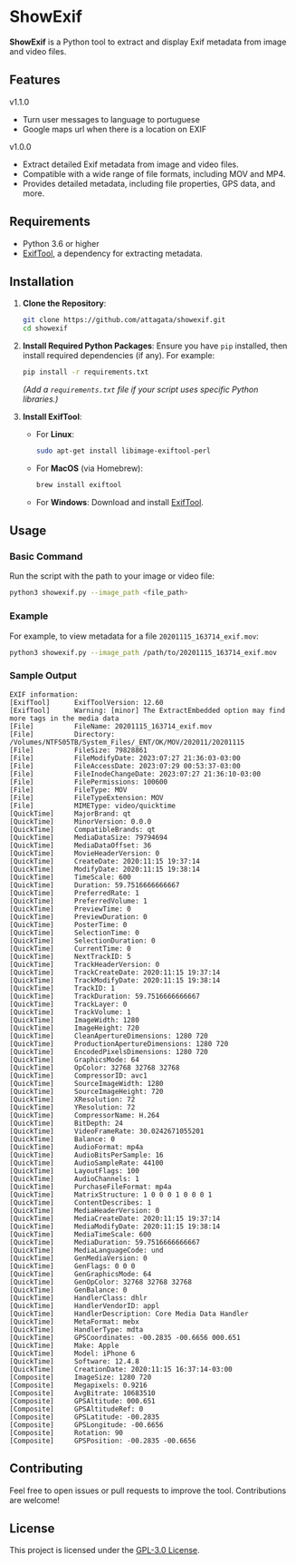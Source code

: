 
# ShowExif

**ShowExif** is a Python tool to extract and display Exif metadata from image and video files.

## Features

v1.1.0
   - Turn user messages to language to portuguese
   - Google maps url when there is a location on EXIF

v1.0.0
   - Extract detailed Exif metadata from image and video files.
   - Compatible with a wide range of file formats, including MOV and MP4.
   - Provides detailed metadata, including file properties, GPS data, and more.

## Requirements

- Python 3.6 or higher
- [ExifTool](https://exiftool.org/), a dependency for extracting metadata.

## Installation

1. **Clone the Repository**:
   ```bash
   git clone https://github.com/attagata/showexif.git
   cd showexif
   ```

2. **Install Required Python Packages**:
   Ensure you have `pip` installed, then install required dependencies (if any). For example:
   ```bash
   pip install -r requirements.txt
   ```

   *(Add a `requirements.txt` file if your script uses specific Python libraries.)*

3. **Install ExifTool**:
   - For **Linux**:
     ```bash
     sudo apt-get install libimage-exiftool-perl
     ```
   - For **MacOS** (via Homebrew):
     ```bash
     brew install exiftool
     ```
   - For **Windows**:
     Download and install [ExifTool](https://exiftool.org/).

## Usage

### Basic Command
Run the script with the path to your image or video file:
```bash
python3 showexif.py --image_path <file_path>
```

### Example
For example, to view metadata for a file `20201115_163714_exif.mov`:
```bash
python3 showexif.py --image_path /path/to/20201115_163714_exif.mov
```

### Sample Output
```
EXIF information:
[ExifTool]      ExifToolVersion: 12.60
[ExifTool]      Warning: [minor] The ExtractEmbedded option may find more tags in the media data
[File]          FileName: 20201115_163714_exif.mov
[File]          Directory: /Volumes/NTFS05TB/System_Files/_ENT/OK/MOV/202011/20201115
[File]          FileSize: 79828861
[File]          FileModifyDate: 2023:07:27 21:36:03-03:00
[File]          FileAccessDate: 2023:07:29 00:53:37-03:00
[File]          FileInodeChangeDate: 2023:07:27 21:36:10-03:00
[File]          FilePermissions: 100600
[File]          FileType: MOV
[File]          FileTypeExtension: MOV
[File]          MIMEType: video/quicktime
[QuickTime]     MajorBrand: qt
[QuickTime]     MinorVersion: 0.0.0
[QuickTime]     CompatibleBrands: qt
[QuickTime]     MediaDataSize: 79794694
[QuickTime]     MediaDataOffset: 36
[QuickTime]     MovieHeaderVersion: 0
[QuickTime]     CreateDate: 2020:11:15 19:37:14
[QuickTime]     ModifyDate: 2020:11:15 19:38:14
[QuickTime]     TimeScale: 600
[QuickTime]     Duration: 59.7516666666667
[QuickTime]     PreferredRate: 1
[QuickTime]     PreferredVolume: 1
[QuickTime]     PreviewTime: 0
[QuickTime]     PreviewDuration: 0
[QuickTime]     PosterTime: 0
[QuickTime]     SelectionTime: 0
[QuickTime]     SelectionDuration: 0
[QuickTime]     CurrentTime: 0
[QuickTime]     NextTrackID: 5
[QuickTime]     TrackHeaderVersion: 0
[QuickTime]     TrackCreateDate: 2020:11:15 19:37:14
[QuickTime]     TrackModifyDate: 2020:11:15 19:38:14
[QuickTime]     TrackID: 1
[QuickTime]     TrackDuration: 59.7516666666667
[QuickTime]     TrackLayer: 0
[QuickTime]     TrackVolume: 1
[QuickTime]     ImageWidth: 1280
[QuickTime]     ImageHeight: 720
[QuickTime]     CleanApertureDimensions: 1280 720
[QuickTime]     ProductionApertureDimensions: 1280 720
[QuickTime]     EncodedPixelsDimensions: 1280 720
[QuickTime]     GraphicsMode: 64
[QuickTime]     OpColor: 32768 32768 32768
[QuickTime]     CompressorID: avc1
[QuickTime]     SourceImageWidth: 1280
[QuickTime]     SourceImageHeight: 720
[QuickTime]     XResolution: 72
[QuickTime]     YResolution: 72
[QuickTime]     CompressorName: H.264
[QuickTime]     BitDepth: 24
[QuickTime]     VideoFrameRate: 30.0242671055201
[QuickTime]     Balance: 0
[QuickTime]     AudioFormat: mp4a
[QuickTime]     AudioBitsPerSample: 16
[QuickTime]     AudioSampleRate: 44100
[QuickTime]     LayoutFlags: 100
[QuickTime]     AudioChannels: 1
[QuickTime]     PurchaseFileFormat: mp4a
[QuickTime]     MatrixStructure: 1 0 0 0 1 0 0 0 1
[QuickTime]     ContentDescribes: 1
[QuickTime]     MediaHeaderVersion: 0
[QuickTime]     MediaCreateDate: 2020:11:15 19:37:14
[QuickTime]     MediaModifyDate: 2020:11:15 19:38:14
[QuickTime]     MediaTimeScale: 600
[QuickTime]     MediaDuration: 59.7516666666667
[QuickTime]     MediaLanguageCode: und
[QuickTime]     GenMediaVersion: 0
[QuickTime]     GenFlags: 0 0 0
[QuickTime]     GenGraphicsMode: 64
[QuickTime]     GenOpColor: 32768 32768 32768
[QuickTime]     GenBalance: 0
[QuickTime]     HandlerClass: dhlr
[QuickTime]     HandlerVendorID: appl
[QuickTime]     HandlerDescription: Core Media Data Handler
[QuickTime]     MetaFormat: mebx
[QuickTime]     HandlerType: mdta
[QuickTime]     GPSCoordinates: -00.2835 -00.6656 000.651
[QuickTime]     Make: Apple
[QuickTime]     Model: iPhone 6
[QuickTime]     Software: 12.4.8
[QuickTime]     CreationDate: 2020:11:15 16:37:14-03:00
[Composite]     ImageSize: 1280 720
[Composite]     Megapixels: 0.9216
[Composite]     AvgBitrate: 10683510
[Composite]     GPSAltitude: 000.651
[Composite]     GPSAltitudeRef: 0
[Composite]     GPSLatitude: -00.2835
[Composite]     GPSLongitude: -00.6656
[Composite]     Rotation: 90
[Composite]     GPSPosition: -00.2835 -00.6656
```

## Contributing

Feel free to open issues or pull requests to improve the tool. Contributions are welcome!

## License

This project is licensed under the [GPL-3.0 License](LICENSE).



